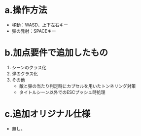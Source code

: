 # a.操作方法
- 移動：WASD、上下左右キー
- 弾の発射：SPACEキー

# b.加点要件で追加したもの
1. シーンのクラス化
2. 弾のクラス化
3. その他
   - 敵と弾の当たり判定時にカプセルを用いたトンネリング対策
   - タイトルシーン以外でのESCプッシュ時処理

# c.追加オリジナル仕様
- 無し。
